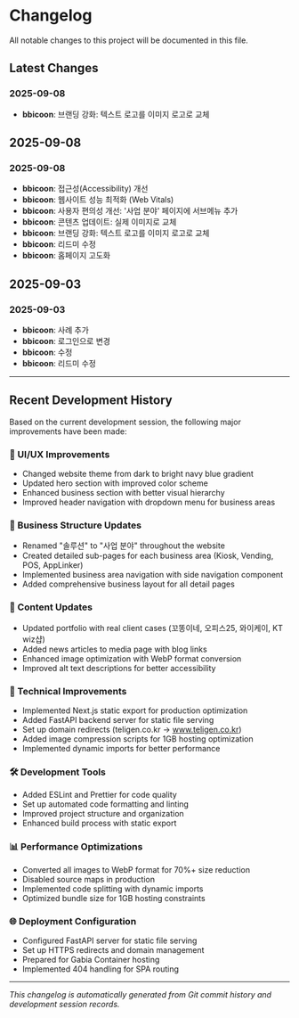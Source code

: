 # Changelog

All notable changes to this project will be documented in this file.

## Latest Changes

### 2025-09-08
- **bbicoon**: 브랜딩 강화: 텍스트 로고를 이미지 로고로 교체

## 2025-09-08

### 2025-09-08
- **bbicoon**: 접근성(Accessibility) 개선
- **bbicoon**: 웹사이트 성능 최적화 (Web Vitals)
- **bbicoon**: 사용자 편의성 개선: '사업 분야' 페이지에 서브메뉴 추가
- **bbicoon**: 콘텐츠 업데이트: 실제 이미지로 교체
- **bbicoon**: 브랜딩 강화: 텍스트 로고를 이미지 로고로 교체
- **bbicoon**: 리드미 수정
- **bbicoon**: 홈페이지 고도화

## 2025-09-03

### 2025-09-03
- **bbicoon**: 사례 추가
- **bbicoon**: 로그인으로 변경
- **bbicoon**: 수정
- **bbicoon**: 리드미 수정

---

## Recent Development History

Based on the current development session, the following major improvements have been made:

### 🎨 UI/UX Improvements
- Changed website theme from dark to bright navy blue gradient
- Updated hero section with improved color scheme
- Enhanced business section with better visual hierarchy
- Improved header navigation with dropdown menu for business areas

### 🏢 Business Structure Updates
- Renamed "솔루션" to "사업 분야" throughout the website
- Created detailed sub-pages for each business area (Kiosk, Vending, POS, AppLinker)
- Implemented business area navigation with side navigation component
- Added comprehensive business layout for all detail pages

### 📱 Content Updates
- Updated portfolio with real client cases (꼬똥이네, 오피스25, 와이케이, KT wiz샵)
- Added news articles to media page with blog links
- Enhanced image optimization with WebP format conversion
- Improved alt text descriptions for better accessibility

### 🔧 Technical Improvements
- Implemented Next.js static export for production optimization
- Added FastAPI backend server for static file serving
- Set up domain redirects (teligen.co.kr → www.teligen.co.kr)
- Added image compression scripts for 1GB hosting optimization
- Implemented dynamic imports for better performance

### 🛠️ Development Tools
- Added ESLint and Prettier for code quality
- Set up automated code formatting and linting
- Improved project structure and organization
- Enhanced build process with static export

### 📊 Performance Optimizations
- Converted all images to WebP format for 70%+ size reduction
- Disabled source maps in production
- Implemented code splitting with dynamic imports
- Optimized bundle size for 1GB hosting constraints

### 🌐 Deployment Configuration
- Configured FastAPI server for static file serving
- Set up HTTPS redirects and domain management
- Prepared for Gabia Container hosting
- Implemented 404 handling for SPA routing

---

*This changelog is automatically generated from Git commit history and development session records.*

